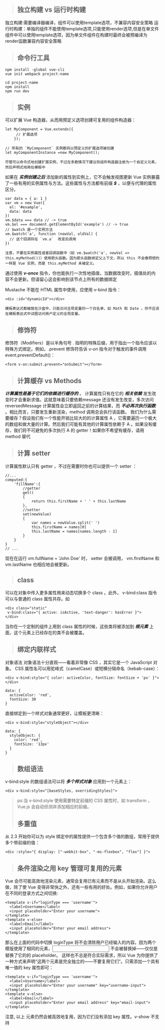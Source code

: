> ## 独立构建 vs 运行时构建
独立构建:需要编译器编译，组件可以使用template选项，不兼容内容安全策略
运行时构建：单独的组件不能使用template选项,只能使用render选项,但是在单文件组件中可以使用template选项，因为单文件组件在构建时最终会被预编译为render函数兼容内容安全策略
>
> ## 命令行工具
>
	npm install -global vue-cli
	vue init webpack project-name

	cd project-name
	npm install
	npm run dev
>
> ## 实例
可以扩展 Vue 构造器，从而用预定义选项创建可复用的组件构造器：
>
	let MyComponent = Vue.extends({
		 // 扩展选项
		});

	// 所有的 `MyComponent` 实例都将以预定义的扩展选项被创建
	let myComponentInstance =new MyComponent();

	尽管可以命令式地创建扩展实例，不过在多数情况下建议将组件构造器注册为一个自定义元素，然后声明式地用在模板中
>
如果在 __*实例创建之后*__ 添加新的属性到实例上，它不会触发视图更新
 Vue 实例暴露了一些有用的实例属性与方法。这些属性与方法都有前缀 __*$*__ ，以便与代理的属性区分。
 >
 	var data = { a: 1 }
	var vm = new Vue({
	  el: '#example',
	  data: data
	})
	vm.$data === data // -> true
	vm.$el === document.getElementById('example') // -> true
	// $watch 是一个实例方法
	vm.$watch('a', function (newVal, oldVal) {
	  // 这个回调将在 `vm.a`  改变后调用
	})
>
>
	注意，不要在实例属性或者回调函数中（如 vm.$watch('a', newVal => this.myMethod())）使用箭头函数。因为箭头函数绑定父上下文，所以 this 不会像预想的一样是 Vue 实例，而是 this.myMethod 未被定义。
通过使用 __*v-once*__  指令，你也能执行一次性地插值，当数据改变时，插值处的内容不会更新。但请留心这会影响到该节点上所有的数据绑定
>
Mustache 不能在 HTML 属性中使用，应使用 v-bind 指令：
>
	<div :id="dynamicId"></div>
>
	模板表达式都被放在沙盒中，只能访问全局变量的一个白名单，如 Math 和 Date 。你不应该在模板表达式中试图访问用户定义的全局变量。
>
> ## 修饰符
修饰符（Modifiers）是以半角句号 . 指明的特殊后缀，用于指出一个指令应该以特殊方式绑定。例如，.prevent 修饰符告诉 v-on 指令对于触发的事件调用 event.preventDefault()：
>
	<form v-on:submit.prevent="onSubmit"></form>
>
> ## 计算缓存 vs Methods
 __*计算属性是基于它们的依赖进行缓存的*__ 。 计算属性只有在它的 __*相关依赖*__ 发生改变时才会重新求值。这就意味着只要依赖message 还没有发生改变，多次访问 reversedMessage 计算属性会立即返回之前的计算结果，而 __*不必再次执行函数*__ 。相比而言，只要发生重新渲染，method 调用总会执行该函数。
我们为什么需要缓存？假设我们有一个性能开销比较大的的计算属性 A ，它需要遍历一个极大的数组和做大量的计算。然后我们可能有其他的计算属性依赖于 A 。如果没有缓存，我们将不可避免的多次执行 A 的 getter！如果你不希望有缓存，请用 method 替代
>
> ## 计算 setter
计算属性默认只有 getter ，不过在需要时你也可以提供一个 setter ：
>
	//...
	computed:{
		'fillName':{
			//getter
			get()
			{
				return this.firstName + ' ' + this.lastName
			},
			//setter
			set(newValue)
			{
				var names = newValue.split(' ')
			    this.firstName = names[0]
			    this.lastName = names[names.length - 1]
			}
		}
	}
	// ...
>
现在在运行 vm.fullName = 'John Doe' 时， setter 会被调用， vm.firstName 和 vm.lastName 也相应地会被更新。
>
> ## class
可以在对象中传入更多属性用来动态切换多个 class 。此外， v-bind:class 指令可以与普通的 class 属性共存。如
>
	<div class="static"
     v-bind:class="{ active: isActive, 'text-danger': hasError }">
	</div>
	
当你在一个定制的组件上用到 class 属性的时候，这些类将被添加到 __*根元素*__ 上面，这个元素上已经存在的类不会被覆盖。

> ## 绑定内联样式
>
对象语法
对象语法十分直观——看着非常像 CSS ，其实它是一个 JavaScript 对象。 CSS 属性名可以用驼峰式（camelCase）或短横分隔命名（kebab-case）：
>
	<div v-bind:style="{ color: activeColor, fontSize: fontSize + 'px' }"></div>
>
	data: {
	  activeColor: 'red',
	  fontSize: 30
	}
>
直接绑定到一个样式对象通常更好，让模板更清晰：
>
	<div v-bind:style="styleObject"></div>
>
	data: {
	  styleObject: {
	    color: 'red',
	    fontSize: '13px'
	  }
	}
>
> ## 数组语法
v-bind:style 的数组语法可以将 __*多个样式对象*__ 应用到一个元素上：
>
	<div v-bind:style="[baseStyles, overridingStyles]">
>ps:当 v-bind:style 使用需要特定前缀的 CSS 属性时，如 transform ，Vue.js 会自动侦测并添加相应的前缀。
>
> ## 多重值
>
从 2.3 开始你可以为 style 绑定中的属性提供一个包含多个值的数组，常用于提供多个带前缀的值：
>
	<div :style="{ display: ["-webkit-box", "-ms-flexbox", "flex"] }">

> ## 条件渲染之用 key 管理可复用的元素
Vue 会尽可能高效地渲染元素，通常会复用已有元素而不是从头开始渲染。这么做，除了使 Vue 变得非常快之外，还有一些有用的好处。例如，如果你允许用户在不同的登录方式之间切换:
>
	<template v-if="loginType === 'username'">
	  <label>Username</label>
	  <input placeholder="Enter your username">
	</template>
	<template v-else>
	  <label>Email</label>
	  <input placeholder="Enter your email address">
	</template>
那么在上面的代码中切换 loginType 将不会清除用户已经输入的内容。因为两个模版使用了相同的元素，<input> 不会被替换掉——仅仅是替换了它的的 placeholder。
这样也不总是符合实际需求，所以 Vue 为你提供了一种方式来声明“这两个元素是完全独立的——不要复用它们”。只需添加一个具有唯一值的 key 属性即可：
>
	<template v-if="loginType === 'username'">
	  <label>Username</label>
	  <input placeholder="Enter your username" key="username-input">
	</template>
	<template v-else>
	  <label>Email</label>
	  <input placeholder="Enter your email address" key="email-input">
	</template>
>
注意, 以上<label> 元素仍然会被高效地复用，因为它们没有添加 key 属性。v-show 不支持 <template> 语法，也不支持 v-else 。
>
v-if 是“真正的”条件渲染，因为它会确保在切换过程中条件块内的事件监听器和子组件适当地被 __*销毁和重建*__。
v-if 也是 __*惰性*__ 的：如果在初始渲染时条件为假，则什么也不做——直到条件第一次变为真时，才会开始渲染条件块。
相比之下， v-show 就简单得多——不管初始条件是什么，元素总是会被渲染，并且只是简单地基于 CSS 进行切换。
一般来说， v-if 有更高的切换开销，而 v-show 有更高的初始渲染开销。因此，如果需要非常频繁地切换，则使用 v-show 较好；如果在运行时条件不太可能改变，则使用 v-if 较好。
 >
 dffdf
